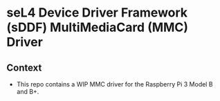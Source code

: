# seL4 Device Driver Framework (sDDF) MultiMediaCard (MMC) Driver

## Context

* This repo contains a WIP MMC driver for the Raspberry Pi 3 Model B and B+.

